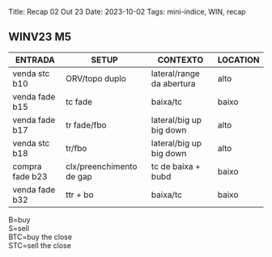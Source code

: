 Title: Recap 02 Out 23
Date: 2023-10-02
Tags: mini-índice, WIN, recap

## WINV23 M5

| ENTRADA | SETUP | CONTEXTO | LOCATION |
| ----- | ----- | ----- | ----- |
| venda stc b10 | ORV/topo duplo | lateral/range da abertura | alto |
| venda fade b15 | tc fade | baixa/tc | baixo |
| venda fade b17 | tr fade/fbo | lateral/big up big down | alto | 
| venda stc b18 | tr/fbo | lateral/big up big down | alto | 
| compra fade b23 | clx/preenchimento de gap | tc de baixa + bubd | baixo |
| venda fade b32 | ttr + bo | baixa/tc | baixo |


B=buy    
S=sell    
BTC=buy the close  
STC=sell the close  
